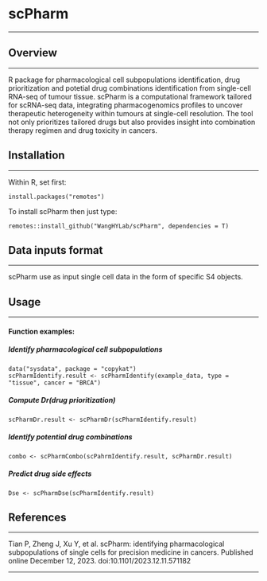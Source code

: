 
# scPharm
***

## Overview
***

R package for pharmacological cell subpopulations identification, drug prioritization and potetial drug combinations identification from single-cell RNA-seq of tumour tissue.
scPharm is a computational framework tailored for scRNA-seq data, integrating pharmacogenomics profiles to uncover therapeutic heterogeneity within tumours at single-cell resolution. The tool not only prioritizes tailored drugs but also provides insight into combination therapy regimen and drug toxicity in cancers. 

## Installation
***

Within R, set first:
```
install.packages("remotes")
```
To install scPharm then just type:
```
remotes::install_github("WangHYLab/scPharm", dependencies = T)
```

## Data inputs format
***

scPharm use as input single cell data in the form of specific S4 objects.

## Usage
***

#### Function examples:

##### Identify pharmacological cell subpopulations

```
data("sysdata", package = "copykat")
scPharmIdentify.result <- scPharmIdentify(example_data, type = "tissue", cancer = "BRCA")
```

##### Compute Dr(drug prioritization)

```
scPharmDr.result <- scPharmDr(scPharmIdentify.result)
```

##### Identify potential drug combinations

```
combo <- scPharmCombo(scPahrmIdentify.result, scPharmDr.result)
```

##### Predict drug side effects

```
Dse <- scPharmDse(scPharmIdentify.result)
```

## References
***

Tian P, Zheng J, Xu Y, et al. scPharm: identifying pharmacological subpopulations of single cells for precision medicine in cancers. Published online December 12, 2023. doi:10.1101/2023.12.11.571182
        
        
        
        
        
        
        
        
  
***

